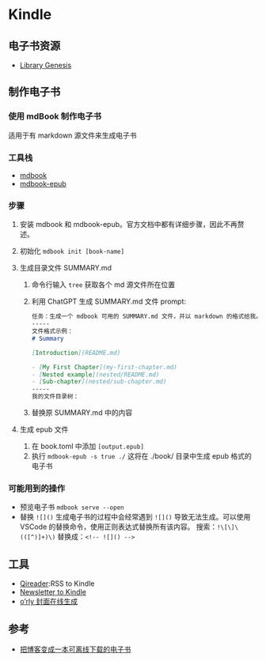 # Kindle

## 电子书资源
- [Library Genesis](https://libgen.is)
## 制作电子书

### 使用 mdBook 制作电子书

适用于有 markdown 源文件来生成电子书

### 工具栈

- [mdbook](https://github.com/rust-lang/mdBook)
- [mdbook-epub](https://github.com/Michael-F-Bryan/mdbook-epub)

### 步骤

1. 安装 mdbook 和 mdbook-epub。官方文档中都有详细步骤，因此不再赘述。

2. 初始化 `mdbook init [book-name]`

3. 生成目录文件 SUMMARY.md

   1. 命令行输入 `tree` 获取各个 md 源文件所在位置
      
   1. 利用 ChatGPT 生成 SUMMARY.md 文件
      prompt:
      
       ```markdown
       任务：生成一个 mdbook 可用的 SUMMARY.md 文件，并以 markdown 的格式给我。
       -----
       文件格式示例：
       # Summary
      
       [Introduction](README.md)
      
       - [My First Chapter](my-first-chapter.md)
       - [Nested example](nested/README.md)
       - [Sub-chapter](nested/sub-chapter.md)
       -----
       我的文件目录树：
       ```

   3. 替换原 SUMMARY.md 中的内容

4. 生成 epub 文件

   1. 在 book.toml 中添加 `[output.epub]`
   2. 执行
      ```mdbook-epub -s true ./```
      这将在 ./book/ 目录中生成 epub 格式的电子书

### 可能用到的操作

- 预览电子书 ```mdbook serve --open```
- 替换 `![]()`
生成电子书的过程中会经常遇到 `![]()` 导致无法生成。可以使用 VSCode 的替换命令，使用正则表达式替换所有该内容。
搜索：```!\[\]\(([^)]+)\)```
替换成：```<!-- ![]() -->```

## 工具

- [Qireader](https://www.qireader.com):RSS to Kindle
- [Newsletter to Kindle](https://app.newslettertokindle.com/profile)
- [o’rly 封面在线生成](https://orly.nanmu.me/)

## 参考

- [把博客变成一本可离线下载的电子书](https://www.owenyoung.com/blog/blog-to-book)
